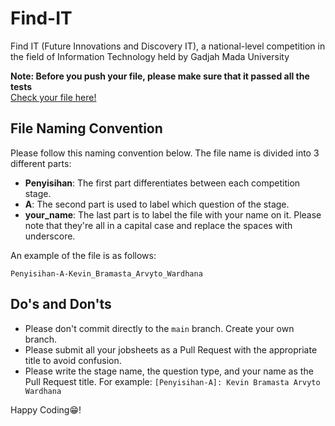 # Find-IT

Find IT (Future Innovations and Discovery IT), a national-level competition in the field of Information Technology held by Gadjah Mada University

**Note: Before you push your file, please make sure that it passed all the tests**<br>
[Check your file here!](https://tlx.toki.id/problems/problemsets?archive=find-it)

## File Naming Convention

Please follow this naming convention below.
The file name is divided into 3 different parts:
- **Penyisihan**: The first part differentiates between each competition stage.
- **A**: The second part is used to label which question of the stage.
- **your_name**: The last part is to label the file with your name on it. Please note that they're all in a capital case and replace the spaces with underscore.

An example of the file is as follows:
```
Penyisihan-A-Kevin_Bramasta_Arvyto_Wardhana
```

## Do's and Don'ts

- Please don't commit directly to the `main` branch. Create your own branch.
- Please submit all your jobsheets as a Pull Request with the appropriate title to avoid confusion.
- Please write the stage name, the question type, and your name as the Pull Request title. For example: `[Penyisihan-A]: Kevin Bramasta Arvyto Wardhana`

Happy Coding😁!
